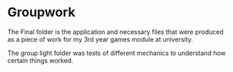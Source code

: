 # Groupwork
The Final folder is the application and necessary files that were produced as a piece of work for my 3rd year games module at university.

The group light folder was tests of different mechanics to understand how certain things worked.
